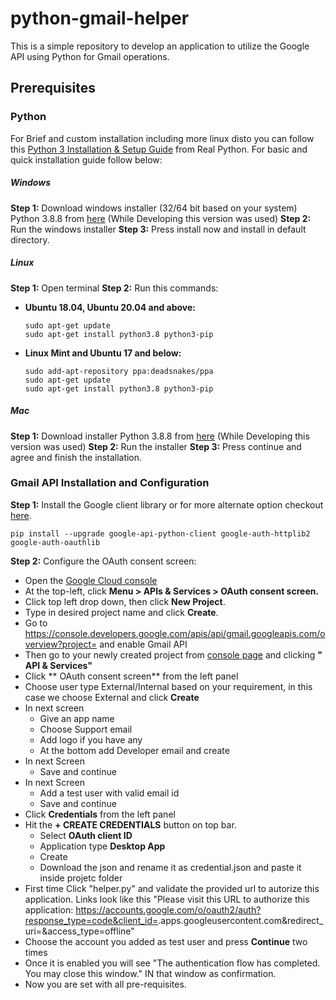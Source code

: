 # python-gmail-helper
This is a simple repository to develop an application to utilize the Google API using Python for Gmail operations.

## Prerequisites
### Python
For Brief and custom installation including more linux disto you can follow this [Python 3 Installation & Setup Guide](https://realpython.com/installing-python/) from Real Python.
For basic and quick installation guide follow below:
##### Windows
**Step 1:** Download windows installer (32/64 bit based on your system) Python 3.8.8 from [here](https://www.python.org/downloads/windows/) (While Developing this version was used)
**Step 2:** Run the windows installer
**Step 3:** Press install now and install in default directory.
##### Linux
**Step 1:** Open terminal
**Step 2:** Run this commands:
- **Ubuntu 18.04, Ubuntu 20.04 and above:** 
    ```console
    sudo apt-get update
    sudo apt-get install python3.8 python3-pip
    ```
- **Linux Mint and Ubuntu 17 and below:**
    ```console
    sudo add-apt-repository ppa:deadsnakes/ppa
    sudo apt-get update
    sudo apt-get install python3.8 python3-pip
    ```
##### Mac
**Step 1:** Download installer Python 3.8.8 from [here](https://www.python.org/downloads/macos/) (While Developing this version was used)
**Step 2:** Run the installer
**Step 3:** Press continue and agree and finish the installation.

### Gmail API Installation and Configuration
**Step 1:** Install the Google client library or for more alternate option checkout [here](https://github.com/googleapis/google-api-python-client#installation).
```console
pip install --upgrade google-api-python-client google-auth-httplib2 google-auth-oauthlib
```
**Step 2:** Configure the OAuth consent screen:
- Open the [Google Cloud console](https://console.cloud.google.com/)
- At the top-left, click **Menu > APIs & Services > OAuth consent screen.**
- Click top left drop down, then click **New Project**.
- Type in desired project name and click **Create**.
- Go to https://console.developers.google.com/apis/api/gmail.googleapis.com/overview?project=<your Project ID here> and enable Gmail API
- Then go to your newly created project from [console page](https://console.cloud.google.com/welcome) and clicking **"<Project name> API & Services"**
- Click ** OAuth consent screen** from the left panel
- Choose user type External/Internal based on your requirement, in this case we choose External and click **Create**
- In next screen
    - Give an app name
    - Choose Support email
    - Add logo if you have any
    - At the bottom add Developer email and create
- In next Screen
    - Save and continue
- In next Screen
    - Add a test user with valid email id
    - Save and continue
- Click **Credentials** from the left panel
- Hit the **+ CREATE CREDENTIALS** button on top bar.
    - Select **OAuth client ID**
    - Application type **Desktop App**
    - Create
    - Download the json and rename it as credential.json and paste it inside projetc folder
- First time Click "helper.py" and validate the provided url to autorize this application. Links look like this "Please visit this URL to authorize this application: https://accounts.google.com/o/oauth2/auth?response_type=code&client_id=<clientId here>.apps.googleusercontent.com&redirect_uri=<redirectUri here>&access_type=offline"
- Choose the account you added as test user and press **Continue** two times
- Once it is enabled you will see "The authentication flow has completed. You may close this window." IN that window as confirmation. 
- Now you are set with all pre-requisites.
